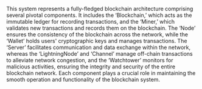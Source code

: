 This system represents a fully-fledged blockchain architecture comprising several pivotal components. It includes the ‘Blockchain,’ which acts as the immutable ledger for recording transactions, and the ‘Miner,’ which validates new transactions and records them on the blockchain. The ‘Node’ ensures the consistency of the blockchain across the network, while the ‘Wallet’ holds users' cryptographic keys and manages transactions. The ‘Server’ facilitates communication and data exchange within the network, whereas the ‘LightningNode’ and ‘Channel’ manage off-chain transactions to alleviate network congestion, and the ‘Watchtower’ monitors for malicious activities, ensuring the integrity and security of the entire blockchain network. Each component plays a crucial role in maintaining the smooth operation and functionality of the blockchain system.